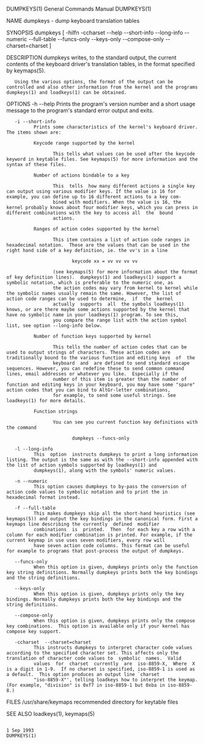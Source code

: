 DUMPKEYS(1)                                                                              General Commands Manual                                                                              DUMPKEYS(1)

NAME
       dumpkeys - dump keyboard translation tables

SYNOPSIS
       dumpkeys [ -hilfn -ccharset --help --short-info --long-info --numeric --full-table --funcs-only --keys-only --compose-only --charset=charset ]

DESCRIPTION
       dumpkeys writes, to the standard output, the current contents of the keyboard driver's translation tables, in the format specified by keymaps(5).

       Using the various options, the format of the output can be controlled and also other information from the kernel and the programs dumpkeys(1) and loadkeys(1) can be obtained.

OPTIONS
       -h --help
              Prints the program's version number and a short usage message to the program's standard error output and exits.

       -i --short-info
              Prints some characteristics of the kernel's keyboard driver. The items shown are:

              Keycode range supported by the kernel

                     This tells what values can be used after the keycode keyword in keytable files. See keymaps(5) for more information and the syntax of these files.

              Number of actions bindable to a key

                     This  tells  how many different actions a single key can output using various modifier keys. If the value is 16 for example, you can define up to 16 different actions to a key com‐
                     bined with modifiers. When the value is 16, the kernel probably knows about four modifier keys, which you can press in different combinations with the key to access all  the  bound
                     actions.

              Ranges of action codes supported by the kernel

                     This item contains a list of action code ranges in hexadecimal notation.  These are the values that can be used in the right hand side of a key definition, ie. the vv's in a line

                            keycode xx = vv vv vv vv

                     (see keymaps(5) for more information about the format of key definition lines).  dumpkeys(1) and loadkeys(1) support a symbolic notation, which is preferable to the numeric one, as
                     the action codes may vary from kernel to kernel while the symbolic names usually remain the same. However, the list of action code ranges can be used to determine,  if  the  kernel
                     actually  supports  all  the symbols loadkeys(1) knows, or are there maybe some actions supported by the kernel that have no symbolic name in your loadkeys(1) program. To see this,
                     you compare the range list with the action symbol list, see option --long-info below.

              Number of function keys supported by kernel

                     This tells the number of action codes that can be used to output strings of characters. These action codes are traditionally bound to the various function and editing keys  of  the
                     keyboard  and  are defined to send standard escape sequences. However, you can redefine these to send common command lines, email addresses or whatever you like.  Especially if the
                     number of this item is greater than the number of function and editing keys in your keyboard, you may have some "spare" action codes that you can bind to AltGr-letter combinations,
                     for example, to send some useful strings. See loadkeys(1) for more details.

              Function strings

                     You can see you current function key definitions with the command

                            dumpkeys --funcs-only

       -l --long-info
              This  option  instructs dumpkeys to print a long information listing. The output is the same as with the --short-info appended with the list of action symbols supported by loadkeys(1) and
              dumpkeys(1), along with the symbols' numeric values.

       -n --numeric
              This option causes dumpkeys to by-pass the conversion of action code values to symbolic notation and to print the in hexadecimal format instead.

       -f --full-table
              This makes dumpkeys skip all the short-hand heuristics (see keymaps(5)) and output the key bindings in the canonical form. First a keymaps line describing the currently  defined  modifier
              combinations  is  printed.  Then  for each key a row with a column for each modifier combination is printed. For example, if the current keymap in use uses seven modifiers, every row will
              have seven action code columns. This format can be useful for example to programs that post-process the output of dumpkeys.

       --funcs-only
              When this option is given, dumpkeys prints only the function key string definitions. Normally dumpkeys prints both the key bindings and the string definitions.

       --keys-only
              When this option is given, dumpkeys prints only the key bindings. Normally dumpkeys prints both the key bindings and the string definitions.

       --compose-only
              When this option is given, dumpkeys prints only the compose key combinations.  This option is available only if your kernel has compose key support.

       -ccharset  --charset=charset
              This instructs dumpkeys to interpret character code values according to the specified character set. This affects only the translation of character code values to  symbolic  names.  Valid
              values  for  charset  currently  are  iso-8859-X,  Where  X  is a digit in 1-9.  If no charset is specified, iso-8859-1 is used as a default.  This option produces an output line `charset
              "iso-8859-X"', telling loadkeys how to interpret the keymap. (For example, "division" is 0xf7 in iso-8859-1 but 0xba in iso-8859-8.)

FILES
       /usr/share/keymaps  recommended directory for keytable files

SEE ALSO
       loadkeys(1), keymaps(5)

                                                                                                1 Sep 1993                                                                                    DUMPKEYS(1)
